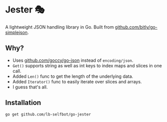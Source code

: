 # Jester 🎭  
A lightweight JSON handling library in Go. Built from [github.com/bitly/go-simplejson](https://github.com/bitly/go-simplejson).

## Why?
- Uses [github.com/goccy/go-json](https://github.com/goccy/go-json) instead of `encoding/json`.
- `Get()` supports string as well as int keys to index maps and slices in one call.
- Added `Len()` func to get the length of the underlying data.
- Added `Iterator()` func to easily iterate over slices and arrays.
- I guess that's all.

## Installation  
```sh
go get github.com/lb-selfbot/go-jester
```
